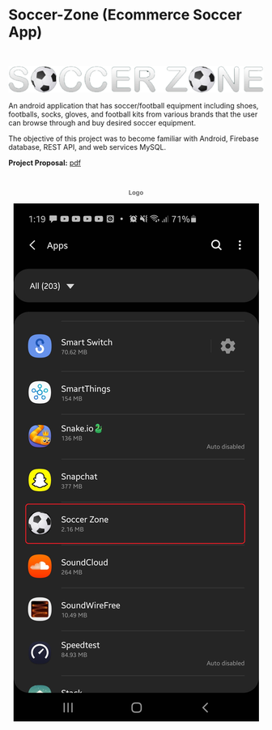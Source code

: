 # Soccer-Zone (Ecommerce Soccer App)

<br />
<p align="center" style="font-size:12px;color:dimgray;"><strong></strong>
</p>
<p align="center">
    <img src="assets/soccor_zone.png" alt=""/>
</p>

An android application that has soccer/football equipment including shoes, footballs, socks, gloves, and football kits from various brands that the user can browse through and buy desired soccer equipment.

The objective of this project was to become familiar with Android, Firebase database, REST API, and web services MySQL.

**Project Proposal:** [pdf](assets/CS440_Software_for_Mobile_Devices_Project_Proposal.pdf)

<br />
<p align="center" style="font-size:12px;color:dimgray;"><strong>Logo</strong>
</p>
<p align="center">
    <img src="assets/_0 App Search.jpg" alt=""/>
</p>

